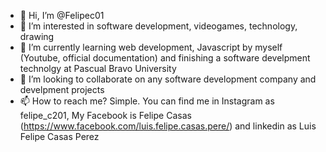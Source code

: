 - 👋 Hi, I’m @Felipec01
- 👀 I’m interested in software development, videogames, technology, drawing
- 🌱 I’m currently learning web development, Javascript by myself (Youtube, official documentation) and finishing a software develpment technolgy at Pascual Bravo University
- 💞️ I’m looking to collaborate on any software development company and develpment projects
- 📫 How to reach me? Simple. You can find me in Instagram as felipe_c201, My Facebook is Felipe Casas (https://www.facebook.com/luis.felipe.casas.pere/) and linkedin as Luis Felipe Casas Perez

<!---
Felipec01/Felipec01 is a ✨ special ✨ repository because its `README.md` (this file) appears on your GitHub profile.
You can click the Preview link to take a look at your changes.
--->
